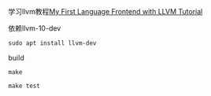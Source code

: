 学习llvm教程[My First Language Frontend with LLVM Tutorial](https://llvm.org/docs/tutorial/MyFirstLanguageFrontend/index.html)

依赖llvm-10-dev
```shell
sudo apt install llvm-dev
```
build 
```shell
make

make test
```